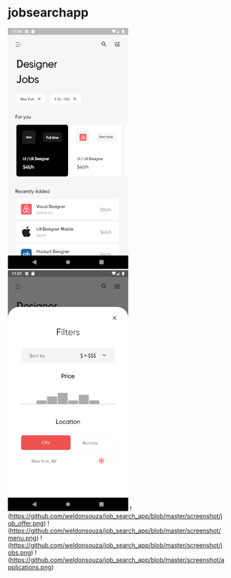# jobsearchapp

![Screenshot](https://github.com/weldonsouza/job_search_app/blob/master/screenshot/home.png)
![Screenshot](https://github.com/weldonsouza/job_search_app/blob/master/screenshot/filters.png)
!(https://github.com/weldonsouza/job_search_app/blob/master/screenshot/job_offer.png)
!(https://github.com/weldonsouza/job_search_app/blob/master/screenshot/menu.png)
!(https://github.com/weldonsouza/job_search_app/blob/master/screenshot/jobs.png)
!(https://github.com/weldonsouza/job_search_app/blob/master/screenshot/applications.png)
